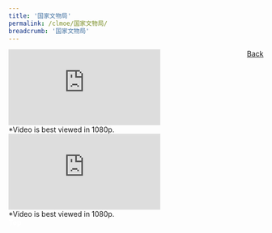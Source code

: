 ```yaml
---
title: '国家文物局'
permalink: /clmoe/国家文物局/
breadcrumb: '国家文物局'
---
```

<a href="/gallery/华文学习展示区-chinese-exhibitions-e/community-partners/" style="float:right;">Back</a>
 <div class="video-container">
  <iframe src="https://www.youtube.com/embed/videoseries?list=PLjHnZe9ZyqbRPBtenqbjIOqpeiIotWdam" frameborder="0" allow="accelerometer; autoplay; encrypted-media; gyroscope; picture-in-picture" allowfullscreen></iframe></div>
*Video is best viewed in 1080p.<br/>
<div class="video-container">
  <iframe src="https://www.youtube.com/embed/xz1Ba0_G5JA" frameborder="0" allow="accelerometer; autoplay; encrypted-media; gyroscope; picture-in-picture" allowfullscreen></iframe></div>
*Video is best viewed in 1080p.<br/>
<div class="btntop"><a href="#top" style="text-decoration:none;"><span style="color:white"><b>Top</b></span></a></div>
